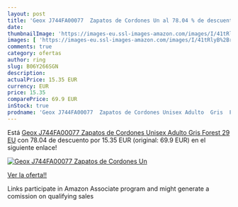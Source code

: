 ```yaml
---
layout: post
title: 'Geox J744FA00077  Zapatos de Cordones Un al 78.04 % de descuento'
date: 
thumbnailImage: 'https://images-eu.ssl-images-amazon.com/images/I/41tRlyB%2Br7L._SL200_.jpg'
images: [ 'https://images-eu.ssl-images-amazon.com/images/I/41tRlyB%2Br7L._SL200_.jpg' ]
comments: true
category: ofertas
author: ring
slug: B06Y266SGN
description:
actualPrice: 15.35 EUR
currency: EUR
price: 15.35
comparePrice: 69.9 EUR
inStock: true
prodname: 'Geox J744FA00077  Zapatos de Cordones Unisex Adulto  Gris  Forest   29 EU'
---
```


Está [Geox J744FA00077  Zapatos de Cordones Unisex Adulto  Gris  Forest   29 EU](https://www.amazon.es/dp/B06Y266SGN/?tag=tolees-21) con 78.04 de descuento por 15.35 EUR (original: 69.9 EUR) en el siguiente enlace!

[![Geox J744FA00077  Zapatos de Cordones Un](https://images-eu.ssl-images-amazon.com/images/I/41tRlyB%2Br7L._SL200_.jpg)](https://www.amazon.es/dp/B06Y266SGN/?tag=tolees-21)

[Ver la oferta!!](https://www.amazon.es/dp/B06Y266SGN/?tag=tolees-21)

Links participate in Amazon Associate program and might generate a comission on qualifying sales



